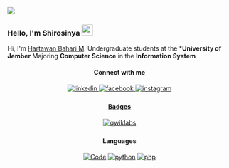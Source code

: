 
![](https://visitor-badge.glitch.me/badge?page_id=Shirosinya.Shirosinya)
### Hello, I'm Shirosinya <img src="https://media.giphy.com/media/hvRJCLFzcasrR4ia7z/giphy.gif" width="25px">
Hi, I'm [Hartawan Bahari M](https://kulacino.my.id/). Undergraduate students at the ***University of Jember** Majoring **Computer Science** in the **Information System**

<div align="center">
  
#### Connect with me 
<a href="https://linkedin.com/in/fernaldi-widharsono-78526a207/" target="_blank">
<img src="https://img.shields.io/badge/linkedin-ffffff.svg?&style=flat-square&logo=linkedin&logoColor=2464AD" alt=linkedin style="margin-bottom: 5px;" />
</a>
<a href="https://www.facebook.com/fernaldi.widharsono/" target="_blank">
<img src="https://img.shields.io/badge/facebook-ffffff.svg?&style=flat-square&logo=facebook" alt=facebook style="margin-bottom: 5px;" />
</a>
<a href="https://instagram.com/fernaldi_w/" target="_blank">
<img src="https://img.shields.io/badge/instagram-ffffff.svg?&style=flat-square&logo=instagram" alt=instagram style="margin-bottom: 5px;" />

#### Badges
<a href="https://www.qwiklabs.com/public_profiles/fd1aea4e-24b2-4b42-930c-57f5aacace30" target="_blank">
<img src="https://img.shields.io/badge/qwiklabs-ffffff.svg?&style=flat-square&logo=qwiklabs" alt=qwiklabs style="margin-bottom: 5px;" />
</a>

#### Languages
<a href="https://github.com/Shirosinya?tab=repositories" target="_blank"><img alt="Code" src="https://img.shields.io/badge/- -000000?style=flat-square&logo=Plex&logoColor=white"></a>
<a href="https://github.com/Shirosinya?tab=repositories&language=python" target="_blank"><img alt="python" src="https://img.shields.io/badge/-python-326994?style=flat-square&logo=Python&logoColor=F7C738"></a>
<a href="https://github.com/Shirosinya?tab=repositories&language=php" target="_blank"><img alt="php" src="https://img.shields.io/badge/-php-4D588E?style=flat-square&logo=Php&logoColor=white"></a>
</div>
